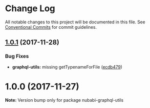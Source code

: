 # Change Log

All notable changes to this project will be documented in this file.
See [Conventional Commits](https://conventionalcommits.org) for commit guidelines.

<a name="1.0.1"></a>
## [1.0.1](https://gitlab.com/nubabi/mobile/compare/nubabi-graphql-utils@1.0.0...nubabi-graphql-utils@1.0.1) (2017-11-28)


### Bug Fixes

* **graphql-utils:** missing getTypenameForFile ([ecdb479](https://gitlab.com/nubabi/mobile/commit/ecdb479))




<a name="1.0.0"></a>
# 1.0.0 (2017-11-27)




**Note:** Version bump only for package nubabi-graphql-utils
